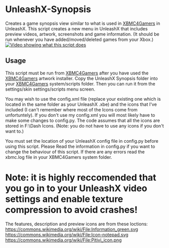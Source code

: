 # UnleashX-Synopsis
Creates a game synopsis view similar to what is used in [XBMC4Gamers](XBMC4Gamers) in UnleashX. This script creates a new menu in UnleashX that includes preview videos, artwork, screenshots and game information. (It should be run whenever you have added/moved/deleted games from your Xbox.)
[![Video showing what this script does](https://img.youtube.com/vi/Gyfij1mHMaw/0.jpg)](https://www.youtube.com/watch?v=Gyfij1mHMaw)

## Usage
This script must be run from [XBMC4Gamers](XBMC4Gamers) after you have used the [XBMC4Gamers](XBMC4Gamers) artwork installer.
Copy the UnleashX Synopsis folder into your [XBMC4Gamers](XBMC4Gamers) system/scripts folder. Then you can run it from the settings/skin settings/scripts menu screen.

You may wish to use the config.xml file (replace your existing one which is located in the same folder as your UnleashX .xbe) and the icons that I've included (I can't remember where most of the Icons come from unfortuntely). If you don't use my config.xml you will most likely have to make some changes to config.py. The code assumes that all the icons are stored in F:\\Dash Icons. (Note: you do not have to use any icons if you don't want to.)

You must set the location of your UnleashX config file in config.py before using this script.
Please Read the information in config.py if you want to change the behaviour of this script.
If there are any errors read the xbmc.log file in your XBMC4Gamers system folder.

# Note: it is highly reccomended that you go in to your UnleashX video settings and enable texture compression to avoid crashes!
[XBMC4Gamers]: https://github.com/Rocky5/XBMC4Gamers

The features, description and preview icons are from these loctions:
https://commons.wikimedia.org/wiki/File:Information_green.svg
https://commons.wikimedia.org/wiki/File:Icon-notepad.svg
https://commons.wikimedia.org/wiki/File:Pitivi_icon.png
